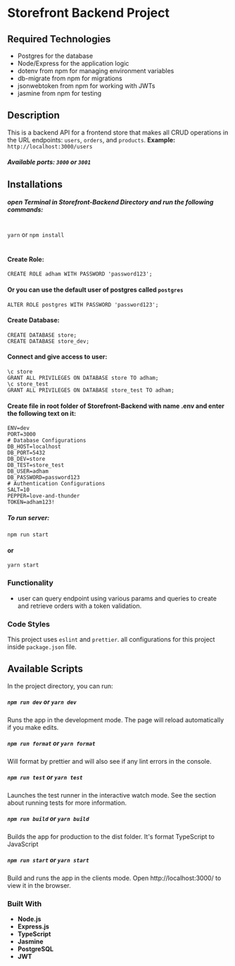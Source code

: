 # Storefront Backend Project

## Required Technologies
- Postgres for the database
- Node/Express for the application logic
- dotenv from npm for managing environment variables
- db-migrate from npm for migrations
- jsonwebtoken from npm for working with JWTs
- jasmine from npm for testing

## Description
This is a backend API for a frontend store that makes all CRUD operations in the URL endpoints: `users`, `orders`, and `products`.
__Example:__ `http://localhost:3000/users`
##### Available ports: `3000` or `3001`
## Installations

##### open Terminal in Storefront-Backend Directory and run the following commands:
#
`yarn` or `npm install`
#
#### Create Role:
```
CREATE ROLE adham WITH PASSWORD 'password123';
```
#### Or you can use the default user of postgres called `postgres`
```
ALTER ROLE postgres WITH PASSWORD 'password123';
```
#### Create Database:
```
CREATE DATABASE store;
CREATE DATABASE store_dev;
```
#### Connect and give access to user:
```
\c store
GRANT ALL PRIVILEGES ON DATABASE store TO adham;
\c store_test
GRANT ALL PRIVILEGES ON DATABASE store_test TO adham;
```
#### Create file in root folder of Storefront-Backend with name .env and enter the following text on it:
```
ENV=dev
PORT=3000
# Database Configurations
DB_HOST=localhost
DB_PORT=5432
DB_DEV=store
DB_TEST=store_test
DB_USER=adham
DB_PASSWORD=password123
# Authentication Configurations
SALT=10
PEPPER=love-and-thunder
TOKEN=adham123!
```
##### To run server:
`npm run start`
#### or
`yarn start`


### Functionality
- user can query endpoint using various params and queries to create and retrieve orders with a token validation.

### Code Styles
This project uses `eslint` and `prettier`. all configurations for this project inside `package.json` file.

## Available Scripts

In the project directory, you can run:

##### `npm run dev` or `yarn dev`
Runs the app in the development mode.
The page will reload automatically if you make edits.

##### `npm run format` or `yarn format`
Will format by prettier and will also see if any lint errors in the console.

##### `npm run test` or `yarn test`
Launches the test runner in the interactive watch mode.
See the section about running tests for more information.

##### `npm run build` or `yarn build`
Builds the app for production to the dist folder.
It's format TypeScript to JavaScript

##### `npm run start` or `yarn start`
Build and runs the app in the clients mode.
Open http://localhost:3000/ to view it in the browser.


### Built With
- **Node.js**
- **Express.js**
- **TypeScript**
- **Jasmine**
- **PostgreSQL**
- **JWT**
